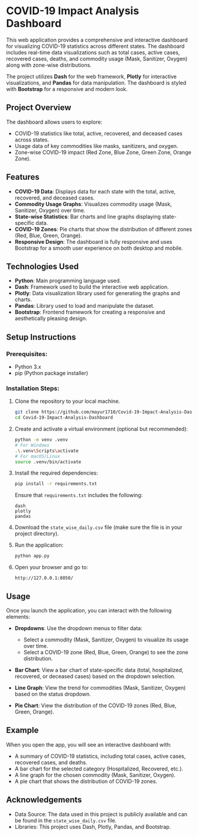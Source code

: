 # COVID-19 Impact Analysis Dashboard

This web application provides a comprehensive and interactive dashboard for visualizing COVID-19 statistics across different states. The dashboard includes real-time data visualizations such as total cases, active cases, recovered cases, deaths, and commodity usage (Mask, Sanitizer, Oxygen) along with zone-wise distributions.

The project utilizes **Dash** for the web framework, **Plotly** for interactive visualizations, and **Pandas** for data manipulation. The dashboard is styled with **Bootstrap** for a responsive and modern look.

## Project Overview

The dashboard allows users to explore:
- COVID-19 statistics like total, active, recovered, and deceased cases across states.
- Usage data of key commodities like masks, sanitizers, and oxygen.
- Zone-wise COVID-19 impact (Red Zone, Blue Zone, Green Zone, Orange Zone).

## Features
- **COVID-19 Data**: Displays data for each state with the total, active, recovered, and deceased cases.
- **Commodity Usage Graphs**: Visualizes commodity usage (Mask, Sanitizer, Oxygen) over time.
- **State-wise Statistics**: Bar charts and line graphs displaying state-specific data.
- **COVID-19 Zones**: Pie charts that show the distribution of different zones (Red, Blue, Green, Orange).
- **Responsive Design**: The dashboard is fully responsive and uses Bootstrap for a smooth user experience on both desktop and mobile.

## Technologies Used
- **Python**: Main programming language used.
- **Dash**: Framework used to build the interactive web application.
- **Plotly**: Data visualization library used for generating the graphs and charts.
- **Pandas**: Library used to load and manipulate the dataset.
- **Bootstrap**: Frontend framework for creating a responsive and aesthetically pleasing design.

## Setup Instructions

### Prerequisites:
- Python 3.x
- pip (Python package installer)

### Installation Steps:
1. Clone the repository to your local machine.
   ```bash
   git clone https://github.com/mayur1710/Covid-19-Impact-Analysis-Dashboard.git
   cd Covid-19-Impact-Analysis-Dashboard
   ```

2. Create and activate a virtual environment (optional but recommended):
   ```bash
   python -m venv .venv
   # For Windows
   .\.venv\Scripts\activate
   # For macOS/Linux
   source .venv/bin/activate
   ```

3. Install the required dependencies:
   ```bash
   pip install -r requirements.txt
   ```

   Ensure that `requirements.txt` includes the following:
   ```
   dash
   plotly
   pandas
   ```

4. Download the `state_wise_daily.csv` file (make sure the file is in your project directory).

5. Run the application:
   ```bash
   python app.py
   ```

6. Open your browser and go to:
   ```
   http://127.0.0.1:8050/
   ```

## Usage

Once you launch the application, you can interact with the following elements:
- **Dropdowns**: Use the dropdown menus to filter data:
  - Select a commodity (Mask, Sanitizer, Oxygen) to visualize its usage over time.
  - Select a COVID-19 zone (Red, Blue, Green, Orange) to see the zone distribution.
  
- **Bar Chart**: View a bar chart of state-specific data (total, hospitalized, recovered, or deceased cases) based on the dropdown selection.

- **Line Graph**: View the trend for commodities (Mask, Sanitizer, Oxygen) based on the status dropdown.

- **Pie Chart**: View the distribution of the COVID-19 zones (Red, Blue, Green, Orange).

## Example

When you open the app, you will see an interactive dashboard with:
- A summary of COVID-19 statistics, including total cases, active cases, recovered cases, and deaths.
- A bar chart for the selected category (Hospitalized, Recovered, etc.).
- A line graph for the chosen commodity (Mask, Sanitizer, Oxygen).
- A pie chart that shows the distribution of COVID-19 zones.



## Acknowledgements
- Data Source: The data used in this project is publicly available and can be found in the `state_wise_daily.csv` file.
- Libraries: This project uses Dash, Plotly, Pandas, and Bootstrap.


